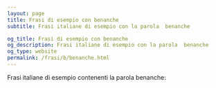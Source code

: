 ```yaml
---
layout: page
title: Frasi di esempio con benanche 
subtitle: Frasi italiane di esempio con la parola  benanche

og_title: Frasi di esempio con benanche 
og_description: Frasi italiane di esempio con la parola  benanche
og_type: website
permalink: /frasi/b/benanche.html
---
```


Frasi italiane di esempio contenenti la parola benanche:


